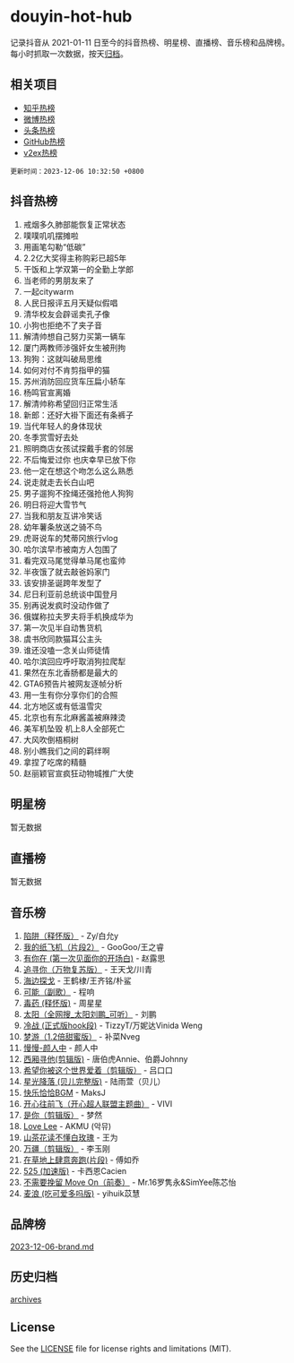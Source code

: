 # douyin-hot-hub

记录抖音从 2021-01-11 日至今的抖音热榜、明星榜、直播榜、音乐榜和品牌榜。每小时抓取一次数据，按天[归档](archives)。

## 相关项目

- [知乎热榜](https://github.com/lonnyzhang423/zhihu-hot-hub)
- [微博热榜](https://github.com/lonnyzhang423/weibo-hot-hub)
- [头条热榜](https://github.com/lonnyzhang423/toutiao-hot-hub)
- [GitHub热榜](https://github.com/lonnyzhang423/github-hot-hub)
- [v2ex热榜](https://github.com/lonnyzhang423/v2ex-hot-hub)


`更新时间：2023-12-06 10:32:50 +0800`

## 抖音热榜

1. 戒烟多久肺部能恢复正常状态
1. 噗噗叽叽摆摊啦
1. 用画笔勾勒“低碳”
1. 2.2亿大奖得主称购彩已超5年
1. 干饭和上学双第一的全勤上学郎
1. 当老师的男朋友来了
1. 一起citywarm
1. 人民日报评五月天疑似假唱
1. 清华校友会辟谣卖孔子像
1. 小狗也拒绝不了夹子音
1. 解清帅想自己努力买第一辆车
1. 厦门两教师涉强奸女生被刑拘
1. 狗狗：这就叫破局思维
1. 如何对付不肯剪指甲的猫
1. 苏州消防回应货车压扁小轿车
1. 杨鸣官宣离婚
1. 解清帅称希望回归正常生活
1. 新郎：还好大褂下面还有条裤子
1. 当代年轻人的身体现状
1. 冬季赏雪好去处
1. 照明商店女孩试探戴手套的邻居
1. 不后悔爱过你 也庆幸早已放下你
1. 他一定在想这个吻怎么这么熟悉
1. 说走就走去长白山吧
1. 男子遛狗不拴绳还强抢他人狗狗
1. 明日将迎大雪节气
1. 当我和朋友互讲冷笑话
1. 幼年薯条放送之骑不鸟
1. 虎哥说车的梵蒂冈旅行vlog
1. 哈尔滨早市被南方人包围了
1. 看完双马尾觉得单马尾也蛮帅
1. 半夜饿了就去敲爸妈家门
1. 该安排圣诞跨年发型了
1. 尼日利亚前总统谈中国登月
1. 别再说发疯时没动作做了
1. 俄媒称拉夫罗夫将手机换成华为
1. 第一次见半自动售货机
1. 虞书欣同款猫耳公主头
1. 谁还没嗑一念关山师徒情
1. 哈尔滨回应呼吁取消狗拉爬犁
1. 果然在东北香肠都是最大的
1. GTA6预告片被网友逐帧分析
1. 用一生有你分享你们的合照
1. 北方地区或有低温雪灾
1. 北京也有东北麻酱盖被麻辣烫
1. 美军机坠毁 机上8人全部死亡
1. 大风吹倒梧桐树
1. 别小瞧我们之间的羁绊啊
1. 拿捏了吃席的精髓
1. 赵丽颖官宣疯狂动物城推广大使

## 明星榜

暂无数据

## 直播榜

暂无数据

## 音乐榜

1. [陷阱（释怀版）](https://sf3-cdn-tos.douyinstatic.com/obj/tos-cn-ve-2774/oE8C21LeZrzKLDFfQYgMzx4GAIHageG5IzayY7) - Zy/白允y
1. [我的纸飞机（片段2）](https://sf6-cdn-tos.douyinstatic.com/obj/tos-cn-ve-2774/oM2ZrKcg2CD5AeRB2gkeXOFB1IxAGJdZPazYHf) - GooGoo/王之睿
1. [有你在 (第一次见面你的开场白)](https://sf3-cdn-tos.douyinstatic.com/obj/tos-cn-ve-2774/oAthrQ3ClJBfI57uBoFEgNDYtNCZ0TSYQQfxQ0) - 赵露思
1. [追寻你（万物复苏版）](https://sf6-cdn-tos.douyinstatic.com/obj/tos-cn-ve-2774/oYeAZJsbjIDit9APmBg8u6uDUQnHmoCf3gbo74) - 王天戈/川青
1. [海边探戈](https://sf3-cdn-tos.douyinstatic.com/obj/tos-cn-ve-2774/os9gE0VQCGqt6VQkZDyBBYvfSDY0QFe3vVmubn) - 王鹤棣/王齐铭/朴鲨
1. [可能（副歌）](https://sf6-cdn-tos.douyinstatic.com/obj/tos-cn-ve-2774/cde1731888894259b333569393c2fb51) - 程响
1. [毒药 (释怀版)](https://sf6-cdn-tos.douyinstatic.com/obj/tos-cn-ve-2774/oYILMEAzspdZBIzy4frJNB8ZHPHWAhiwowd4Ad) - 周星星
1. [太阳（全网搜_太阳刘鹏_可听）](https://sf6-cdn-tos.douyinstatic.com/obj/tos-cn-ve-2774/ogWbyIQnlBFImVbeDocRdCIYtBHlbJXgfZMvgz) - 刘鹏
1. [冷战 (正式版hook段)](https://sf6-cdn-tos.douyinstatic.com/obj/tos-cn-ve-2774/oMuEoiBasWApEMVDgNiI8VAByNmwo5J0pyf8Yx) - TizzyT/万妮达Vinida Weng
1. [梦游（1.2倍甜蜜版）](https://sf6-cdn-tos.douyinstatic.com/obj/tos-cn-ve-2774/o4gyAUm8hwufoEABmwVIiQtHsFuGzAEEWtNMzo) - 补菜Nveg
1. [慢慢-颜人中](https://sf3-cdn-tos.douyinstatic.com/obj/tos-cn-ve-2774/ocjHNfBXdBxQNC8ZGAeoLMFTUgtBg8bkExunDC) - 颜人中
1. [西厢寻他(剪辑版)](https://sf3-cdn-tos.douyinstatic.com/obj/tos-cn-ve-2774/oUsAVfAQKlRNxEv5qxvIB8o5qmIWUcXbzJKJhw) - 唐伯虎Annie、伯爵Johnny
1. [希望你被这个世界爱着（剪辑版）](https://sf3-cdn-tos.douyinstatic.com/obj/tos-cn-ve-2774/oo4H3BfEygN7l7bQaMBOZHCQ1eI4FqtED5skQ2) - 吕口口
1. [星光降落 (贝儿完整版)](https://sf3-cdn-tos.douyinstatic.com/obj/tos-cn-ve-2774/okwB9hAwyAtsFFkFBzAX1hOOfQuIoMNs0W2Mwr) - 陆雨萱（贝儿）
1. [快乐恰恰BGM](https://sf3-cdn-tos.douyinstatic.com/obj/tos-cn-ve-2774/07b173ca7d2f40f3ba0b97ac7fa3a44a) - MaksJ
1. [开心往前飞（开心超人联盟主题曲）](https://sf3-cdn-tos.douyinstatic.com/obj/tos-cn-ve-2774/9d8fb7c82cf1421fb93a9fe925275e0a) - VIVI
1. [是你（剪辑版）](https://sf3-cdn-tos.douyinstatic.com/obj/tos-cn-ve-2774/46019dae783c4c969944217fe1cfafc4) - 梦然
1. [Love Lee](https://sf6-cdn-tos.douyinstatic.com/obj/tos-cn-ve-2774/o05GbkJGbCBTdDnMtB0fwOYgkeZp23vrWQDQBS) - AKMU (악뮤)
1. [山茶花读不懂白玫瑰](https://sf3-cdn-tos.douyinstatic.com/obj/tos-cn-ve-2774/osfn8B7DktrRHEPJgPCfDbw7QDQEkwC16BxZg9) - 王为
1. [万疆（剪辑版）](https://sf3-cdn-tos.douyinstatic.com/obj/tos-cn-ve-2774/ooG7oVgFlDTelKCjCsTTobQvbdtj1BBQXnfZd8) - 李玉刚
1. [在草地上肆意奔跑(片段)](https://sf6-cdn-tos.douyinstatic.com/obj/tos-cn-ve-2774/8831d494742f45dabdfa8adb8b817259) - 傅如乔
1. [525 (加速版)](https://sf3-cdn-tos.douyinstatic.com/obj/tos-cn-ve-2774/oIfKCtqfDyP8Vc9FpAPgWMyezT6LnDT1abRwGg) - 卡西恩Cacien
1. [不需要挽留 Move On（前奏）](https://sf6-cdn-tos.douyinstatic.com/obj/tos-cn-ve-2774/ooCBhgCCkF4nExzQL9WZSUbitfA8IsDkgQIYhe) - Mr.16罗隽永&SimYee陈芯怡
1. [麦浪 (吃可爱多吗版)](https://sf6-cdn-tos.douyinstatic.com/obj/tos-cn-ve-2774/fb2bf2aaa2854aaa8ec0fcfabbee4bd8) - yihuik苡慧

## 品牌榜

[2023-12-06-brand.md](archives/2023-12-06-brand.md)

## 历史归档

[archives](archives)

## License

See the [LICENSE](LICENSE) file for license rights and limitations (MIT).
